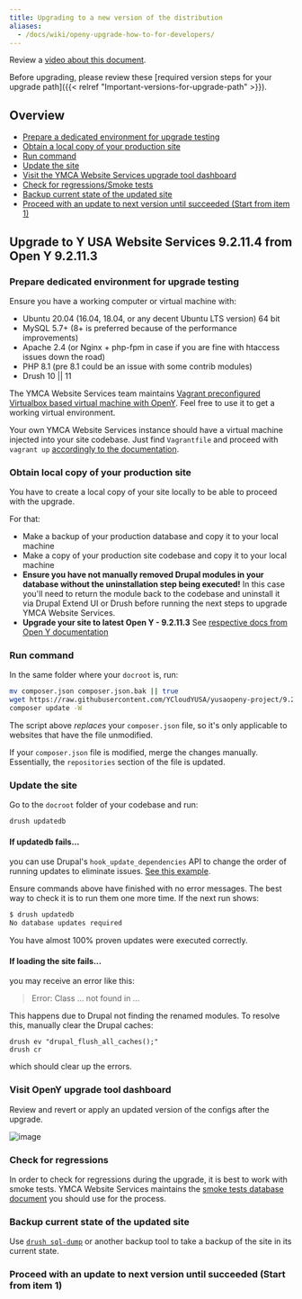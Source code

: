 ```yaml
---
title: Upgrading to a new version of the distribution
aliases:
  - /docs/wiki/openy-upgrade-how-to-for-developers/
---
```


Review a [video about this document](https://youtu.be/geeO2goJo9s).

Before upgrading, please review these [required version steps for your upgrade path]({{< relref "Important-versions-for-upgrade-path" >}}).

## Overview

- [Prepare a dedicated environment for upgrade testing](#prepare-dedicated-environment-for-upgrade-testing)
- [Obtain a local copy of your production site](#obtain-local-copy-of-your-production-site)
- [Run command](#run-command)
- [Update the site](#update-the-site)
- [Visit the YMCA Website Services upgrade tool dashboard](#visit-openy-upgrade-tool-dashboard)
- [Check for regressions/Smoke tests](#check-for-regressions)
- [Backup current state of the updated site](#backup-current-state-of-the-updated-site)
- [Proceed with an update to next version until succeeded (Start from item 1)](#proceed-with-an-update-to-next-version-until-succeeded-start-from-item-1)

## Upgrade to Y USA Website Services 9.2.11.4 from Open Y 9.2.11.3

### Prepare dedicated environment for upgrade testing

Ensure you have a working computer or virtual machine with:

- Ubuntu 20.04 (16.04, 18.04, or any decent Ubuntu LTS version) 64 bit
- MySQL 5.7+ (8+ is preferred because of the performance improvements)
- Apache 2.4 (or Nginx + php-fpm in case if you are fine with htaccess issues down the road)
- PHP 8.1 (pre 8.1 could be an issue with some contrib modules)
- Drush 10 || 11 

The YMCA Website Services team maintains [Vagrant preconfigured Virtualbox based virtual machine with OpenY](https://github.com/YCloudYUSA/yusaopeny-cibox-vm). Feel free to use it to get a working virtual environment.

Your own YMCA Website Services instance should have a virtual machine injected into your site codebase. Just find ```Vagrantfile``` and proceed with ```vagrant up``` [accordingly to the documentation](https://github.com/ymcatwincities/openy-cibox-vm/blob/master/README.md).

### Obtain local copy of your production site

You have to create a local copy of your site locally to be able to proceed with the upgrade.

For that:

- Make a backup of your production database and copy it to your local machine
- Make a copy of your production site codebase and copy it to your local machine
- **Ensure you have not manually removed Drupal modules in your database without the uninstallation step being executed!** In this case you'll need to return the module back to the codebase and uninstall it via Drupal Extend UI or Drush before running the next steps to upgrade YMCA Website Services.
- **Upgrade your site to latest Open Y - 9.2.11.3** See [respective docs from Open Y documentation](https://github.com/open-y-subprojects/openy_docs/blob/main/content/en/docs/wiki/OpenY-upgrade-how-to-for-Developers.md)

### Run command 

In the same folder where your `docroot` is, run:

```sh
mv composer.json composer.json.bak || true
wget https://raw.githubusercontent.com/YCloudYUSA/yusaopeny-project/9.2.x/composer.json
composer update -W
```

The script above *replaces* your `composer.json` file, so it's only applicable to websites that have the file unmodified.

If your `composer.json` file is modified, merge the changes manually. Essentially, the `repositories` section of the file is updated.

### Update the site

Go to the `docroot` folder of your codebase and run:

```sh
drush updatedb
```

#### If updatedb fails... 
you can use Drupal's `hook_update_dependencies` API to change the order of running updates to eliminate issues. [See this example](https://github.com/YCloudYUSA/yusaopeny/pull/1560/files).

Ensure commands above have finished with no error messages. The best way to check it is to run them one more time. If the next run shows:

```sh
$ drush updatedb
No database updates required                                                                                    [success]                               
```

You have almost 100% proven updates were executed correctly.

#### If loading the site fails...
you may receive an error like this:

> Error: Class ... not found in ... 

This happens due to Drupal not finding the renamed modules. To resolve this, manually clear the Drupal caches:

```
drush ev "drupal_flush_all_caches();"
drush cr
```

which should clear up the errors.

### Visit OpenY upgrade tool dashboard

Review and revert or apply an updated version of the configs after the upgrade.

![image](https://user-images.githubusercontent.com/563412/55151463-01759b00-5157-11e9-878e-dc744698a021.png)

### Check for regressions

In order to check for regressions during the upgrade, it is best to work with smoke tests. YMCA Website Services maintains the [smoke tests database document](https://docs.google.com/spreadsheets/d/1yLUkMgJKK94hABy107_V-1AcJbRSSEf2s4wsQto1wfI/edit?usp=sharing) you should use for the process.

### Backup current state of the updated site

Use [`drush sql-dump`](https://www.drush.org/latest/commands/sql_dump/) or another backup tool to take a backup of the site in its current state.

### Proceed with an update to next version until succeeded (Start from item 1)


